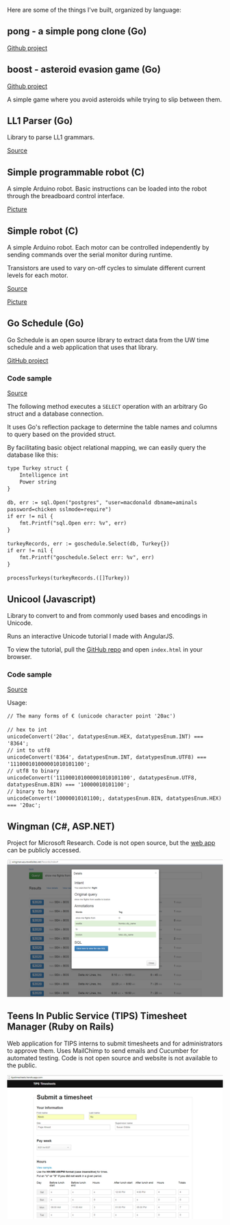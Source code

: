 Here are some of the things I've built, organized by language:

## pong - a simple pong clone (Go)

[Github project](https://github.com/kvu787/pong)

## boost - asteroid evasion game (Go)

[Github project](https://github.com/kvu787/boost)

A simple game where you avoid asteroids while trying to slip between them.

## LL1 Parser (Go)

Library to parse LL1 grammars.

[Source](https://bitbucket.org/kvu787/ll1)

## Simple programmable robot (C)

A simple Arduino robot. Basic instructions can be loaded into the robot through the breadboard control interface.

[Picture](https://raw.githubusercontent.com/kvu787/portfolio/master/images/robot2.png)

## Simple robot (C)

A simple Arduino robot. Each motor can be controlled independently by sending commands over the serial monitor during runtime.

Transistors are used to vary on-off cycles to simulate different current levels for each motor.

[Source](https://bitbucket.org/kvu787/robot)

[Picture](https://raw.githubusercontent.com/kvu787/portfolio/master/images/robot.png)

## Go Schedule (Go)

Go Schedule is an open source library to extract data from the UW time schedule and a web application that uses that library.

[GitHub project](https://github.com/kvu787/goschedule/)

### Code sample

[Source](https://github.com/kvu787/goschedule/blob/master/lib/database.go)

The following method executes a `SELECT` operation with an arbitrary Go struct and a database connection.

It uses Go's reflection package to determine the table names and columns to query based on the provided struct.

By facilitating basic object relational mapping, we can easily query the database like this:

	type Turkey struct {
		Intelligence int
		Power string
	}

	db, err := sql.Open("postgres", "user=macdonald dbname=aminals password=chicken sslmode=require")
	if err != nil {
		fmt.Printf("sql.Open err: %v", err)
	}

	turkeyRecords, err := goschedule.Select(db, Turkey{})
	if err != nil {
		fmt.Printf("goschedule.Select err: %v", err)
	}
	
	processTurkeys(turkeyRecords.([]Turkey))

## Unicool (Javascript)

Library to convert to and from commonly used bases and encodings in Unicode.

Runs an interactive Unicode tutorial I made with AngularJS.

To view the tutorial, pull the [GitHub repo](https://github.com/kvu787/unicool) and open `index.html` in your browser.

### Code sample

[Source](https://github.com/kvu787/unicool/blob/master/unicode.js)

Usage:

	// The many forms of € (unicode character point '20ac')

	// hex to int 
	unicodeConvert('20ac', datatypesEnum.HEX, datatypesEnum.INT) === '8364';
	// int to utf8
	unicodeConvert('8364', datatypesEnum.INT, datatypesEnum.UTF8) === '111000101000001010101100';
	// utf8 to binary
	unicodeConvert('111000101000001010101100', datatypesEnum.UTF8, datatypesEnum.BIN) === '10000010101100';
	// binary to hex
	unicodeConvert('10000010101100;, datatypesEnum.BIN, datatypesEnum.HEX) === '20ac';

## Wingman (C#, ASP.NET)

Project for Microsoft Research. Code is not open source, but the [web app](http://wingman.azurewebsites.net/) can be publicly accessed.

![Screen shot of Wingman](https://raw.githubusercontent.com/kvu787/portfolio/master/images/wingman.png)

## Teens In Public Service (TIPS) Timesheet Manager (Ruby on Rails)

Web application for TIPS interns to submit timesheets and for administrators to approve them. 
Uses MailChimp to send emails and Cucumber for automated testing.
Code is not open source and website is not available to the public.

![Screen shot of TIPS timesheet manager](https://raw.githubusercontent.com/kvu787/portfolio/master/images/tips.png)
